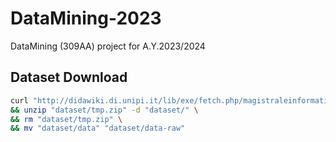 # DataMining-2023
DataMining (309AA) project for A.Y.2023/2024

## Dataset Download

```bash
curl "http://didawiki.di.unipi.it/lib/exe/fetch.php/magistraleinformatica/dmi/gun-data.zip" -o "dataset/tmp.zip" \
&& unzip "dataset/tmp.zip" -d "dataset/" \
&& rm "dataset/tmp.zip" \
&& mv "dataset/data" "dataset/data-raw"
```